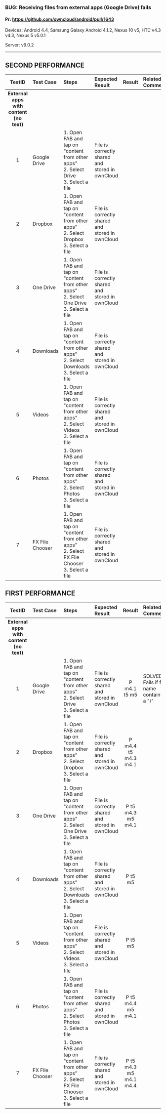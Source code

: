 ###  BUG: Receiving files from external apps (Google Drive) fails

#### Pr: https://github.com/owncloud/android/pull/1643

Devices: Android 4.4, Samsung Galaxy Android 4.1.2, Nexus 10 v5, HTC v4.3 v4.3, Nexus 5 v5.0.1

Server: v9.0.2

---

## SECOND PERFORMANCE

| TestID | Test Case | Steps | Expected Result | Result | Related Comment |
| :----: | :-------- | :---- | :-------------- | :----: | :-------------- |
|**External apps with content (no text)**||||||
| 1 | Google Drive | 1. Open FAB and tap on "content from other apps"<br> 2. Select Drive<br>3. Select a file| File is correctly shared and stored in ownCloud|  |   |
| 2 | Dropbox | 1. Open FAB and tap on "content from other apps"<br> 2. Select Dropbox<br>3. Select a file|File is correctly shared and stored in ownCloud|  | |
| 3 | One Drive | 1. Open FAB and tap on "content from other apps"<br> 2. Select One Drive<br>3. Select a file|File is correctly shared and stored in ownCloud| | |
| 4 | Downloads | 1. Open FAB and tap on "content from other apps"<br> 2. Select Downloads<br>3. Select a file|File is correctly shared and stored in ownCloud| | |
| 5 | Videos | 1. Open FAB and tap on "content from other apps"<br> 2. Select Videos<br>3. Select a file|File is correctly shared and stored in ownCloud|  | |
| 6 | Photos | 1. Open FAB and tap on "content from other apps"<br> 2. Select Photos<br>3. Select a file|File is correctly shared and stored in ownCloud| | |
| 7 | FX File Chooser | 1. Open FAB and tap on "content from other apps"<br> 2. Select FX File Chooser<br>3. Select a file|File is correctly shared and stored in ownCloud| | |


## FIRST PERFORMANCE
 
| TestID | Test Case | Steps | Expected Result | Result | Related Comment |
| :----: | :-------- | :---- | :-------------- | :----: | :-------------- |
|**External apps with content (no text)**||||||
| 1 | Google Drive | 1. Open FAB and tap on "content from other apps"<br> 2. Select Drive<br>3. Select a file| File is correctly shared and stored in ownCloud| P m4.1 t5 m5 | SOLVED: Fails if file name contains a "/"  |
| 2 | Dropbox | 1. Open FAB and tap on "content from other apps"<br> 2. Select Dropbox<br>3. Select a file|File is correctly shared and stored in ownCloud| P m4.4 t5 m4.3 m4.1| |
| 3 | One Drive | 1. Open FAB and tap on "content from other apps"<br> 2. Select One Drive<br>3. Select a file|File is correctly shared and stored in ownCloud| P t5 m4.3 m5 m4.1| |
| 4 | Downloads | 1. Open FAB and tap on "content from other apps"<br> 2. Select Downloads<br>3. Select a file|File is correctly shared and stored in ownCloud| P t5 m5| |
| 5 | Videos | 1. Open FAB and tap on "content from other apps"<br> 2. Select Videos<br>3. Select a file|File is correctly shared and stored in ownCloud| P t5 m5 | |
| 6 | Photos | 1. Open FAB and tap on "content from other apps"<br> 2. Select Photos<br>3. Select a file|File is correctly shared and stored in ownCloud| P t5 m4.4 m5 m4.1| |
| 7 | FX File Chooser | 1. Open FAB and tap on "content from other apps"<br> 2. Select FX File Chooser<br>3. Select a file|File is correctly shared and stored in ownCloud| P t5 m4.3 m5 m4.1 m4.4| |